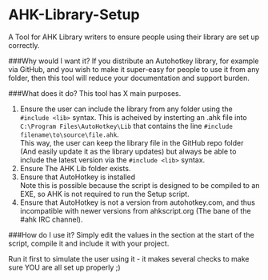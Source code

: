 AHK-Library-Setup
=================

A Tool for AHK Library writers to ensure people using their library are set up correctly.

###Why would I want it?
If you distribute an Autohotkey library, for example via GitHub, and you wish to make it super-easy for people to  use it from any folder, then this tool will reduce your documentation and support burden.

###What does it do?
This tool has X main purposes.  
1. Ensure the user can include the library from any folder using the `#include <lib>` syntax. This is acheived by insterting an .ahk file into `C:\Program Files\AutoHotkey\Lib` that contains the line `#include filename\to\source\file.ahk`.   
This way, the user can keep the library file in the GitHub repo folder (And easily update it as the library updates) but always be able to include the latest version via the `#include <lib>` syntax.
1. Ensure The AHK Lib folder exists.
1. Ensure that AutoHotkey is installed   
Note this is possible because the script is designed to be compiled to an EXE, so AHK is not required to run the Setup script.
1. Ensure that AutoHotkey is not a version from autohotkey.com, and thus incompatible with newer versions from ahkscript.org (The bane of the #ahk IRC channel).

###How do I use it?
Simply edit the values in the section at the start of the script, compile it and include it with your project.

Run it first to simulate the user using it - it makes several checks to make sure YOU are all set up properly ;)
